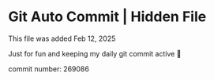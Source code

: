 # Git Auto Commit | Hidden File

This file was added Feb 12, 2025

Just for fun and keeping my daily git commit active 🤪

commit number: 269086
